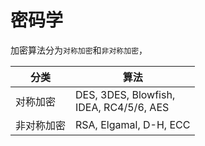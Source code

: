 # 密码学

加密算法分为`对称加密`和`非对称加密`，

| 分类        | 算法    |
|-------------|---------|
| 对称加密    | DES, 3DES, Blowfish,<br/>IDEA, RC4/5/6, AES |
| 非对称加密  | RSA, Elgamal, D-H, ECC  |


